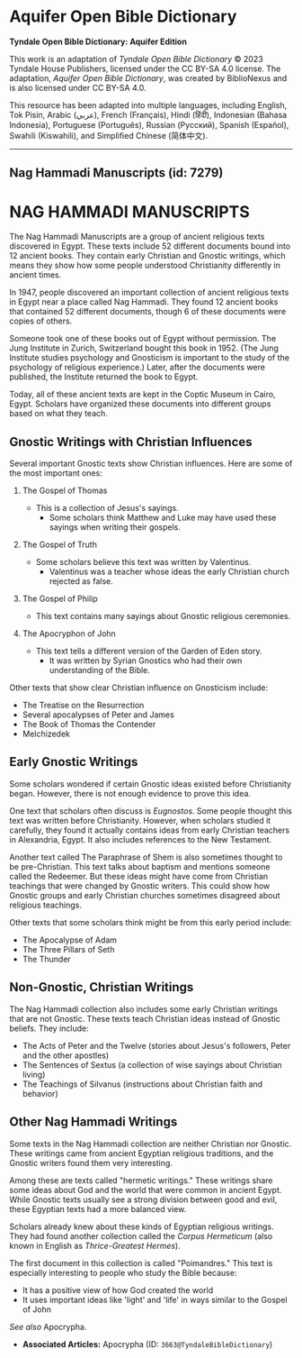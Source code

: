 # Aquifer Open Bible Dictionary

**Tyndale Open Bible Dictionary: Aquifer Edition**

This work is an adaptation of *Tyndale Open Bible Dictionary* © 2023 Tyndale House Publishers, licensed under the CC BY\-SA 4\.0 license. The adaptation, *Aquifer Open Bible Dictionary*, was created by BiblioNexus and is also licensed under CC BY\-SA 4\.0\.

This resource has been adapted into multiple languages, including English, Tok Pisin, Arabic (عربي), French (Français), Hindi (हिंदी), Indonesian (Bahasa Indonesia), Portuguese (Português), Russian (Русский), Spanish (Español), Swahili (Kiswahili), and Simplified Chinese (简体中文).



--------------------------------

## Nag Hammadi Manuscripts (id: 7279)

NAG HAMMADI MANUSCRIPTS
=======================

The Nag Hammadi Manuscripts are a group of ancient religious texts discovered in Egypt. These texts include 52 different documents bound into 12 ancient books. They contain early Christian and Gnostic writings, which means they show how some people understood Christianity differently in ancient times.

In 1947, people discovered an important collection of ancient religious texts in Egypt near a place called Nag Hammadi. They found 12 ancient books that contained 52 different documents, though 6 of these documents were copies of others.

Someone took one of these books out of Egypt without permission. The Jung Institute in Zurich, Switzerland bought this book in 1952\. (The Jung Institute studies psychology and Gnosticism is important to the study of the psychology of religious experience.) Later, after the documents were published, the Institute returned the book to Egypt.

Today, all of these ancient texts are kept in the Coptic Museum in Cairo, Egypt. Scholars have organized these documents into different groups based on what they teach.

Gnostic Writings with Christian Influences
------------------------------------------

Several important Gnostic texts show Christian influences. Here are some of the most important ones:

1. The Gospel of Thomas

    * This is a collection of Jesus's sayings.
        * Some scholars think Matthew and Luke may have used these sayings when writing their gospels.
2. The Gospel of Truth

    * Some scholars believe this text was written by Valentinus.
        * Valentinus was a teacher whose ideas the early Christian church rejected as false.
3. The Gospel of Philip

    * This text contains many sayings about Gnostic religious ceremonies.
4. The Apocryphon of John

    * This text tells a different version of the Garden of Eden story.
        * It was written by Syrian Gnostics who had their own understanding of the Bible.

Other texts that show clear Christian influence on Gnosticism include: 

* The Treatise on the Resurrection
* Several apocalypses of Peter and James
* The Book of Thomas the Contender
* Melchizedek

Early Gnostic Writings
----------------------

Some scholars wondered if certain Gnostic ideas existed before Christianity began. However, there is not enough evidence to prove this idea.

One text that scholars often discuss is *Eugnostos*. Some people thought this text was written before Christianity. However, when scholars studied it carefully, they found it actually contains ideas from early Christian teachers in Alexandria, Egypt. It also includes references to the New Testament.

Another text called The Paraphrase of Shem is also sometimes thought to be pre\-Christian. This text talks about baptism and mentions someone called the Redeemer. But these ideas might have come from Christian teachings that were changed by Gnostic writers. This could show how Gnostic groups and early Christian churches sometimes disagreed about religious teachings.

Other texts that some scholars think might be from this early period include:

* The Apocalypse of Adam
* The Three Pillars of Seth
* The Thunder

Non\-Gnostic, Christian Writings
--------------------------------

The Nag Hammadi collection also includes some early Christian writings that are not Gnostic. These texts teach Christian ideas instead of Gnostic beliefs. They include:

* The Acts of Peter and the Twelve (stories about Jesus's followers, Peter and the other apostles)
* The Sentences of Sextus (a collection of wise sayings about Christian living)
* The Teachings of Silvanus (instructions about Christian faith and behavior)

Other Nag Hammadi Writings
--------------------------

Some texts in the Nag Hammadi collection are neither Christian nor Gnostic. These writings came from ancient Egyptian religious traditions, and the Gnostic writers found them very interesting.

Among these are texts called "hermetic writings." These writings share some ideas about God and the world that were common in ancient Egypt. While Gnostic texts usually see a strong division between good and evil, these Egyptian texts had a more balanced view.

Scholars already knew about these kinds of Egyptian religious writings. They had found another collection called the *Corpus Hermeticum* (also known in English as *Thrice\-Greatest Hermes*).

The first document in this collection is called "Poimandres." This text is especially interesting to people who study the Bible because:

* It has a positive view of how God created the world
* It uses important ideas like 'light' and 'life' in ways similar to the Gospel of John

*See also* Apocrypha.

* **Associated Articles:** Apocrypha (ID: `3663@TyndaleBibleDictionary`)

